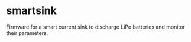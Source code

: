 # smartsink
Firmware for a smart current sink to discharge LiPo batteries and monitor their parameters.
